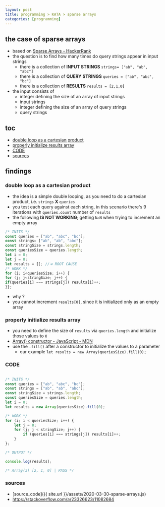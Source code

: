 ```yaml
---
layout: post
title: programming > KATA > sparse arrays
categories: [programming]
---
```

## the case	of sparse arrays
* based on [Sparse Arrays - HackerRank](https://www.hackerrank.com/challenges/sparse-arrays/problem)
* the question is to find how many times do query strings appear in input strings
    * there is a collection of **INPUT STRINGS** `strings= ["ab", "ab", "abc"]`
    * there is a collection of **QUERY STRINGS** `queries = ["ab", "abc", "bc"]`
    * there is a collection of **RESULTS** `results = [2,1,0]`
* the input consists of 
    * integer defining the size of an array of input strings
    * input strings
    * integer defining the size of an array of query strings
    * query strings

## toc
<!-- TOC -->

- [double loop as a cartesian product](#double-loop-as-a-cartesian-product)
- [properly initialize results array](#properly-initialize-results-array)
- [CODE](#code)
- [sources](#sources)

<!-- /TOC -->

## findings
### double loop as a cartesian product
* the idea is a simple double looping, as you need to do a cartesian product, i.e. `strings` **X** `queries`
* you test each query against each string, in this scenario there's 9 iterations with `queries.count` number of `results`
* the following **IS NOT WORKING**; getting `NaN` when trying to increment an empty array

```javascript
/* INITS */
const queries = ["ab", "abc", "bc"];
const strings= ["ab", "ab", "abc"];
const stringSize = strings.length;
const queriesSize = queries.length;
let i = 0;
let j = 0;
let results = []; //➔ ROOT CAUSE
/* WORK */
for (i; i<queriesSize; i++) {
for (j; j<stringSize; j++) {
if(queries[i] === strings[j]) results[i]++;
}};
```

* why ? 
* you cannot increment `results[0]`, since it is initialized only as an empty array

### properly initialize results array
* you need to define the size of `results` via `queries.length` and initialize those values to `0`
* [Array() constructor - JavaScript - MDN](https://developer.mozilla.org/en-US/docs/Web/JavaScript/Reference/Global_Objects/Array/Array)
* use the `.fill()` after a constructor to initialize the values to a parameter
    * our example `let results = new Array(queriesSize).fill(0);`

### CODE

```javascript

/* INITS */
const queries = ["ab", "abc", "bc"];
const strings = ["ab", "ab", "abc"];
const stringSize = strings.length;
const queriesSize = queries.length;
let i = 0;
let results = new Array(queriesSize).fill(0);

/* WORK */
for (i; i < queriesSize; i++) {
    let j = 0;
    for (j; j < stringSize; j++) {
        if (queries[i] === strings[j]) results[i]++;
    }
};

/* OUTPUT */

console.log(results);

/* Array(3) [2, 1, 0] | PASS */
```

### sources
* [source_code]({{ site.url }}/assets/2020-03-30-sparse-arrays.js)
* https://stackoverflow.com/a/23326623/11082684